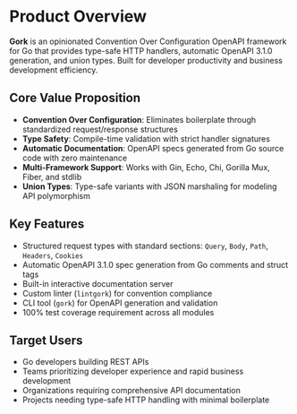 # Product Overview

**Gork** is an opinionated Convention Over Configuration OpenAPI framework for Go that provides type-safe HTTP handlers, automatic OpenAPI 3.1.0 generation, and union types. Built for developer productivity and business development efficiency.

## Core Value Proposition

- **Convention Over Configuration**: Eliminates boilerplate through standardized request/response structures
- **Type Safety**: Compile-time validation with strict handler signatures
- **Automatic Documentation**: OpenAPI specs generated from Go source code with zero maintenance
- **Multi-Framework Support**: Works with Gin, Echo, Chi, Gorilla Mux, Fiber, and stdlib
- **Union Types**: Type-safe variants with JSON marshaling for modeling API polymorphism

## Key Features

- Structured request types with standard sections: `Query`, `Body`, `Path`, `Headers`, `Cookies`
- Automatic OpenAPI 3.1.0 spec generation from Go comments and struct tags
- Built-in interactive documentation server
- Custom linter (`lintgork`) for convention compliance
- CLI tool (`gork`) for OpenAPI generation and validation
- 100% test coverage requirement across all modules

## Target Users

- Go developers building REST APIs
- Teams prioritizing developer experience and rapid business development
- Organizations requiring comprehensive API documentation
- Projects needing type-safe HTTP handling with minimal boilerplate